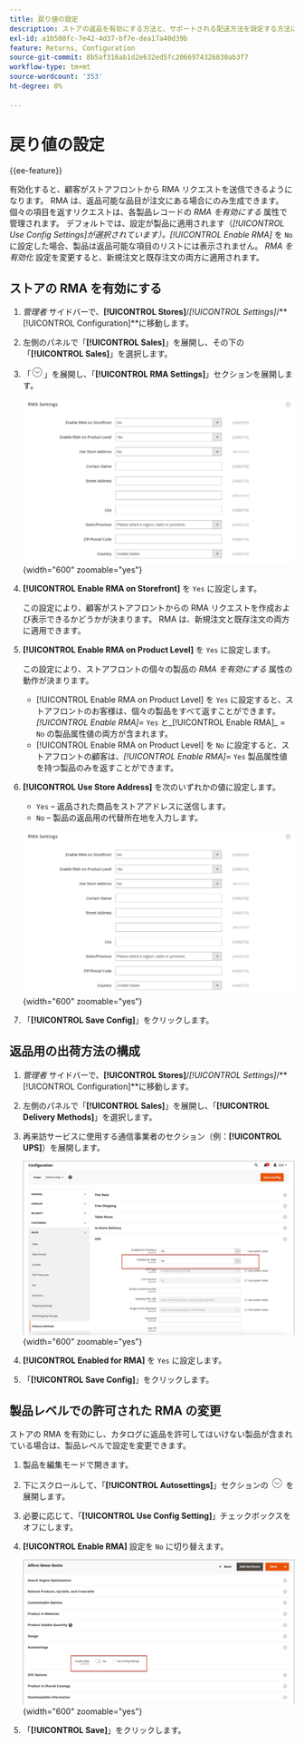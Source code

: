 ```yaml
---
title: 戻り値の設定
description: ストアの返品を有効にする方法と、サポートされる配送方法を設定する方法について説明します。
exl-id: a1b508fc-7e42-4d37-bf7e-dea17a40d39b
feature: Returns, Configuration
source-git-commit: 8b5af316ab1d2e632ed5fc2066974326830ab3f7
workflow-type: tm+mt
source-wordcount: '353'
ht-degree: 0%

---
```


# 戻り値の設定

{{ee-feature}}

有効化すると、顧客がストアフロントから RMA リクエストを送信できるようになります。 RMA は、返品可能な品目が注文にある場合にのみ生成できます。 個々の項目を返すリクエストは、各製品レコードの _RMA を有効にする_ 属性で管理されます。 デフォルトでは、設定が製品に適用されます（_[!UICONTROL Use Config Settings]_が選択されています）。_[!UICONTROL Enable RMA]_ を `No` に設定した場合、製品は返品可能な項目のリストには表示されません。 _RMA を有効化_ 設定を変更すると、新規注文と既存注文の両方に適用されます。

## ストアの RMA を有効にする

1. _管理者_ サイドバーで、**[!UICONTROL Stores]**/_[!UICONTROL Settings]_/**[!UICONTROL Configuration]**に移動します。

1. 左側のパネルで「**[!UICONTROL Sales]**」を展開し、その下の「**[!UICONTROL Sales]**」を選択します。

1. 「![ 展開セレクター ](../assets/icon-display-expand.png)」を展開し、「**[!UICONTROL RMA Settings]**」セクションを展開します。

   ![RMA 設定 ](../configuration-reference/sales/assets/sales-rma-settings.png){width="600" zoomable="yes"}

1. **[!UICONTROL Enable RMA on Storefront]** を `Yes` に設定します。

   この設定により、顧客がストアフロントからの RMA リクエストを作成および表示できるかどうかが決まります。 RMA は、新規注文と既存注文の両方に適用できます。

1. **[!UICONTROL Enable RMA on Product Level]** を `Yes` に設定します。

   この設定により、ストアフロントの個々の製品の _RMA を有効にする_ 属性の動作が決まります。

   - [!UICONTROL Enable RMA on Product Level] を `Yes` に設定すると、ストアフロントのお客様は、個々の製品をすべて返すことができます。 _[!UICONTROL Enable RMA]_= `Yes` と_[!UICONTROL Enable RMA]_ = `No` の製品属性値の両方が含まれます。
   - [!UICONTROL Enable RMA on Product Level] を `No` に設定すると、ストアフロントの顧客は、_[!UICONTROL Enable RMA]_= `Yes` 製品属性値を持つ製品のみを返すことができます。

1. **[!UICONTROL Use Store Address]** を次のいずれかの値に設定します。

   - `Yes` – 返品された商品をストアアドレスに送信します。
   - `No` – 製品の返品用の代替所在地を入力します。

   ![ 代替アドレスを使用した RMA 設定 ](../configuration-reference/sales/assets/sales-rma-settings.png){width="600" zoomable="yes"}

1. 「**[!UICONTROL Save Config]**」をクリックします。

## 返品用の出荷方法の構成

1. _管理者_ サイドバーで、**[!UICONTROL Stores]**/_[!UICONTROL Settings]_/**[!UICONTROL Configuration]**に移動します。

1. 左側のパネルで「**[!UICONTROL Sales]**」を展開し、「**[!UICONTROL Delivery Methods]**」を選択します。

1. 再来訪サービスに使用する通信事業者のセクション（例：**[!UICONTROL UPS]**）を展開します。

   ![ 通信事業者の RMA サービスを有効にする ](./assets/rma-delivery-method.png){width="600" zoomable="yes"}

1. **[!UICONTROL Enabled for RMA]** を `Yes` に設定します。

1. 「**[!UICONTROL Save Config]**」をクリックします。

## 製品レベルでの許可された RMA の変更

ストアの RMA を有効にし、カタログに返品を許可してはいけない製品が含まれている場合は、製品レベルで設定を変更できます。

1. 製品を編集モードで開きます。

1. 下にスクロールして、「**[!UICONTROL Autosettings]**」セクションの ![ 展開セレクター ](../assets/icon-display-expand.png) を展開します。

1. 必要に応じて、「**[!UICONTROL Use Config Setting]**」チェックボックスをオフにします。

1. **[!UICONTROL Enable RMA]** 設定を `No` に切り替えます。

   ![ 製品の RMA の無効化 ](./assets/product-advanced-autosettings-enable-rma.png){width="600" zoomable="yes"}

1. 「**[!UICONTROL Save]**」をクリックします。
